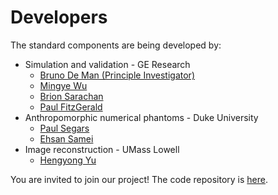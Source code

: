 # Developers
The standard components are being developed by:
* Simulation and validation - GE Research
  - [Bruno De Man (Principle Investigator)](https://www.ge.com/research/people/bruno-de-man)
  - [Mingye Wu](https://www.ge.com/research/people/mingye-wu)
  - [Brion Sarachan](https://www.ge.com/research/people/brion-sarachan)
  - [Paul FitzGerald](https://www.ge.com/research/people/paul-fitzgerald)
* Anthropomorphic numerical phantoms - Duke University
  - [Paul Segars](https://radiology.duke.edu/faculty/w-paul-segars-phd/)
  - [Ehsan Samei](https://radiology.duke.edu/faculty/ehsan-samei-phd/)
* Image reconstruction - UMass Lowell
  - [Hengyong Yu](https://www.uml.edu/engineering/electrical-computer/faculty/yu-hengyong.aspx)
  
You are invited to join our project! The code repository is [here](https://github.com/PaulFitzGerald/practice).

